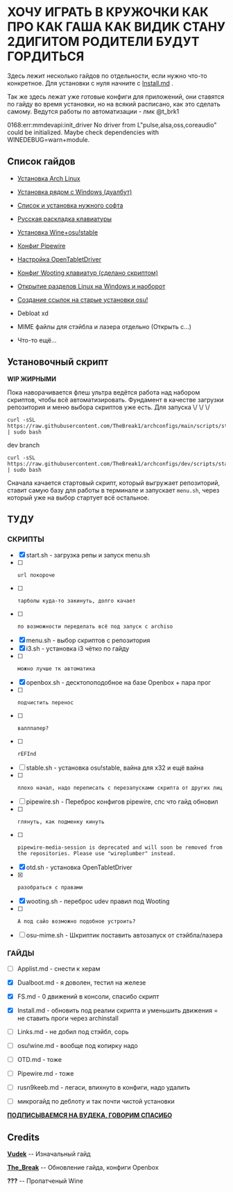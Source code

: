 # **ХОЧУ ИГРАТЬ В КРУЖОЧКИ КАК ПРО КАК ГАША КАК ВИДИК СТАНУ 2ДИГИТОМ РОДИТЕЛИ БУДУТ ГОРДИТЬСЯ**

Здесь лежит несколько гайдов по отдельности, если нужно что-то конкретное. Для установки с нуля начните с [Install.md](guides/Install.md) .

Так же здесь лежат уже готовые конфиги для приложений, они ставятся по гайду во время установки, но на всякий расписано, как это сделать самому. Ведутся работы по автоматизации - лмк @t_brk1

0168:err:mmdevapi:init_driver No driver from L"pulse,alsa,oss,coreaudio" could be initialized. Maybe check dependencies with WINEDEBUG=warn+module.

## Список гайдов
  
  - [Установка Arch Linux](guides/Install.md)
  
  - [Установка рядом с Windows (дуалбут)](guides/Dualboot.md)
  
  - [Список и установка нужного софта](guides/Applist.md)
 
  - [Русская раскладка клавиатуры](guides/rusn9keeb.md)

  - [Установка Wine+osu!stable](guides/osu!wine.md)
  
  - [Конфиг Pipewire](guides/Pipewire.md)
  
  - [Настройка OpenTabletDriver](guides/OTD.md)
  
  - [Конфиг Wooting клавиатур (сделано скриптом)](guides/Wooting.md)

  - [Открытие разделов Linux на Windows и наоборот](guides/FS.md)
  
  - [Создание ссылок на старые установки osu!](guides/Links.md)
 
  - Debloat xd
 
  - MIME файлы для стэйбла и лазера отдельно (Открыть с...)

  - Что-то ещё...


## Установочный скрипт

**WIP ЖИРНЫМИ**

Пока наворачивается флеш ультра ведётся работа над набором скриптов, чтобы всё автоматизировать. Фундамент в качестве загрузки репозитория и меню выбора скриптов уже есть. Для запуска \\/ \\/ \\/

```
curl -sSL https://raw.githubusercontent.com/TheBreak1/archconfigs/main/scripts/start.sh | sudo bash
```
dev branch
```
curl -sSL https://raw.githubusercontent.com/TheBreak1/archconfigs/dev/scripts/start.sh | sudo bash
```

Сначала качается стартовый скрипт, который выгружает репозиторий, ставит самую базу для работы в терминале и запускает `menu.sh`, через который уже на выбор стартует всё остальное.

## ТУДУ

### СКРИПТЫ
- [X] start.sh - загрузка репы и запуск menu.sh
- [ ]     url покороче
- [ ]     тарболы куда-то закинуть, долго качает
- [ ]     по возможности переделать всё под запуск с archiso
- [X] menu.sh - выбор скриптов с репозитория
- [X] i3.sh - установка i3 чётко по гайду
- [ ]     можно лучше тк автоматика
- [x] openbox.sh - десктопоподобное на базе Openbox + пара прог
- [ ]     подчистить перенос
- [ ]     валлпапер?
- [ ]     rEFInd
- [ ] stable.sh - установка osu!stable, вайна для х32 и ещё вайна
- [ ]     плохо начал, надо переписать с перезапусками скрипта от других лиц
- [ ] pipewire.sh - Переброс конфигов pipewire, спс что гайд обновил
- [ ]     глянуть, как подменку кинуть
- [ ]     pipewire-media-session is deprecated and will soon be removed from the repositories. Please use "wireplumber" instead.
- [x] otd.sh - установка OpenTabletDriver
- [x]     разобраться с правами
- [x] wooting.sh - переброс udev правил под Wooting
- [ ]     А под сайо возможно подобное устроить?
- [ ] osu-mime.sh - Шкриптик поставить автозапуск от стэйбла/лазера

### ГАЙДЫ
- [ ] Applist.md - снести к херам
- [x] Dualboot.md - я доволен, тестил на железе
- [x] FS.md - 0 движений в консоли, спасибо скрипт
- [x] Install.md - обновить под реалии скрипта и уменьшить движения = не ставить проги через archinstall
- [ ] Links.md - не добил под стэйбл, сорь
- [ ] osu!wine.md - вообще под копирку надо
- [ ] OTD.md - тоже
- [ ] Pipewire.md - тоже
- [ ] rusn9keeb.md - легаси, впихнуто в конфиги, надо удалить
- [ ] микрогайд по деблоту и так почти чистой установки


[**ПОДПИСЫВАЕМСЯ НА ВУДЕКА, ГОВОРИМ СПАСИБО**](https://t.me/vudekosu)

## Credits

[**Vudek**](https://osu.ppy.sh/users/8816345) -- Изначальный гайд

[**The_Break**](https://osu.ppy.sh/users/8610746) -- Обновление гайда, конфиги Openbox

**???** -- Пропатченый Wine
